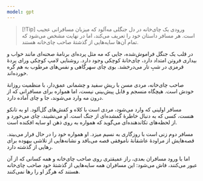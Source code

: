 ```yaml
---
model: gpt
---
```


> [!Tip] ورودی
> یک چای‌خانه در دل جنگلی مه‌آلود که میزبان مسافرانی عجیب است. هر مسافر داستان خود را تعریف می‌کند، اما در نهایت مشخص می‌شود که تمام آن‌ها سایه‌هایی از گذشتهٔ صاحب چای‌خانه هستند.

در قلب یک جنگل فراموش‌شده، جایی که مه مثل پرده‌ای برنامهٔ صحنه‌ای مانند خواب و بیداری فروتن امتداد دارد، چای‌خانهٔ کوچکی وجود دارد. روشنایی لامپ کوچکی ورای پردهٔ قرمزی در شبِ تار می‌درخشد. بوی چای سهرگاهی و نفس‌های مرطوب به هم گره خورده‌اند.

صاحب چای‌خانه، مردی مسن با ریشِ سفید و چشمانی عمق‌دار، با منظمیت روزانهٔ خودش است. هیچگاه منسجم و قابل پیش‌بینی نیست، اما همواره برای مسافرانی که از درون مه وارد می‌شوند، جا و چای آماده دارد.

مسافر اولینی که وارد می‌شود، مردی است با کلاه و کفش‌های گل‌آلود. او به تانکو هنست، کسی که به دنبال خاطرهٔ گمشده‌ای از جنگ است. او می‌نشیند، چای می‌خورد و از لحظه‌های تکاندهنده‌ای می‌گوید که همواره به روی ذهن او سایه افکنده است.

مسافر دوم زنی است با روزگاری به نسیم میزد. او همواره خود را در حال فرار می‌بیند. قصه‌هایش از مراودهٔ عاشقانهٔ ناموفقی قصه می‌بافد و نشانه‌هایی از تلاشی بیهوده برای رهایی از گذشته دارد.

اما با ورود مسافران بعدی، راز عمیقتری روی صاحب چای‌خانه و همه کسانی که از آن عبور می‌کنند، فاش می‌شود: این مسافران همه سایه‌هایی از گذشتهٔ خود صاحب چای‌خانه هستند که هرگز او را رها نمی‌کنند.
